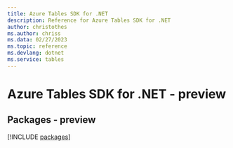 ```yaml
---
title: Azure Tables SDK for .NET
description: Reference for Azure Tables SDK for .NET
author: christothes
ms.author: chriss
ms.data: 02/27/2023
ms.topic: reference
ms.devlang: dotnet
ms.service: tables
---
```

# Azure Tables SDK for .NET - preview
## Packages - preview
[!INCLUDE [packages](tables-index.md)]